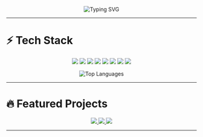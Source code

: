<!-- Typing SVG -->
<p align="center">
  <img src="https://readme-typing-svg.herokuapp.com?font=Fira+Code&weight=600&size=24&pause=1000&color=58A6FF&center=true&vCenter=true&random=false&width=500&lines=⚡+Tech+Stack;🔥+Featured+Projects" alt="Typing SVG" />
</p>

---

# ⚡ Tech Stack  

<p align="center">
  <img src="https://img.shields.io/badge/Java-ED8B00?style=for-the-badge&logo=openjdk&logoColor=white"/>
  <img src="https://img.shields.io/badge/Python-3776AB?style=for-the-badge&logo=python&logoColor=white"/>
  <img src="https://img.shields.io/badge/JavaScript-F7DF1E?style=for-the-badge&logo=javascript&logoColor=black"/>
  <img src="https://img.shields.io/badge/React-20232A?style=for-the-badge&logo=react&logoColor=61DAFB"/>
  <img src="https://img.shields.io/badge/Tailwind_CSS-38B2AC?style=for-the-badge&logo=tailwind-css&logoColor=white"/>
  <img src="https://img.shields.io/badge/Node.js-43853D?style=for-the-badge&logo=node.js&logoColor=white"/>
  <img src="https://img.shields.io/badge/Express.js-000000?style=for-the-badge&logo=express&logoColor=white"/>
  <img src="https://img.shields.io/badge/MongoDB-4EA94B?style=for-the-badge&logo=mongodb&logoColor=white"/>
</p>

<p align="center">
  <img src="https://github-readme-stats.vercel.app/api/top-langs/?username=Karthik0956A&layout=compact&theme=tokyonight&hide_border=true" alt="Top Languages" />
</p>

---

# 🔥 Featured Projects  

<p align="center">
  <a href="https://chatty-try6.onrender.com/">
    <img src="https://github-readme-stats.vercel.app/api/pin/?username=Karthik0956A&repo=chatty&theme=tokyonight&hide_border=true" />
  </a>
  <a href="https://eventify-uazq.onrender.com/">
    <img src="https://github-readme-stats.vercel.app/api/pin/?username=Karthik0956A&repo=eventify&theme=tokyonight&hide_border=true" />
  </a>
  <a href="https://github.com/Karthik0956A/clauseai">
    <img src="https://github-readme-stats.vercel.app/api/pin/?username=Karthik0956A&repo=clauseai&theme=tokyonight&hide_border=true" />
  </a>
</p>

---


